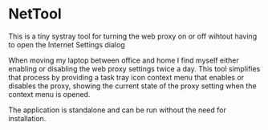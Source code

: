 NetTool
=======

This is a tiny systray tool for turning the web proxy on or off wihtout having to open the Internet Settings dialog

When moving my laptop between office and home I find myself either enabling or disabling the web proxy settings twice a day.
This tool simplifies that process by providing a task tray icon context menu that enables or disables the proxy, showing the
current state of the proxy setting when the context menu is opened.

The application is standalone and can be run without the need for installation.
